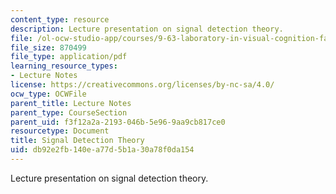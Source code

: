 ```yaml
---
content_type: resource
description: Lecture presentation on signal detection theory.
file: /ol-ocw-studio-app/courses/9-63-laboratory-in-visual-cognition-fall-2009/db92e2fb140ea77d5b1a30a78f0da154_MIT9_63F09_lec03.pdf
file_size: 870499
file_type: application/pdf
learning_resource_types:
- Lecture Notes
license: https://creativecommons.org/licenses/by-nc-sa/4.0/
ocw_type: OCWFile
parent_title: Lecture Notes
parent_type: CourseSection
parent_uid: f3f12a2a-2193-046b-5e96-9aa9cb817ce0
resourcetype: Document
title: Signal Detection Theory
uid: db92e2fb-140e-a77d-5b1a-30a78f0da154
---
```

Lecture presentation on signal detection theory.